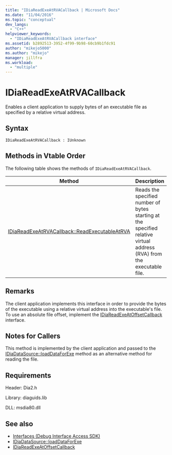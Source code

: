 ```yaml
---
title: "IDiaReadExeAtRVACallback | Microsoft Docs"
ms.date: "11/04/2016"
ms.topic: "conceptual"
dev_langs:
  - "C++"
helpviewer_keywords:
  - "IDiaReadExeAtRVACallback interface"
ms.assetid: b2892513-3952-4f99-9b98-60cb9b1fdc91
author: "mikejo5000"
ms.author: "mikejo"
manager: jillfra
ms.workload:
  - "multiple"
---
```

# IDiaReadExeAtRVACallback
Enables a client application to supply bytes of an executable file as specified by a relative virtual address.

## Syntax

```
IDiaReadExeAtRVACallback : IUnknown
```

## Methods in Vtable Order
 The following table shows the methods of `IDiaReadExeAtRVACallback`.

|Method|Description|
|------------|-----------------|
|[IDiaReadExeAtRVACallback::ReadExecutableAtRVA](../../debugger/debug-interface-access/idiareadexeatrvacallback-readexecutableatrva.md)|Reads the specified number of bytes starting at the specified relative virtual address (RVA) from the executable file.|

## Remarks
 The client application implements this interface in order to provide the bytes of the executable using a relative virtual address into the executable's file. To use an absolute file offset, implement the [IDiaReadExeAtOffsetCallback](../../debugger/debug-interface-access/idiareadexeatoffsetcallback.md) interface.

## Notes for Callers
 This method is implemented by the client application and passed to the [IDiaDataSource::loadDataForExe](../../debugger/debug-interface-access/idiadatasource-loaddataforexe.md) method as an alternative method for reading the file.

## Requirements
 Header: Dia2.h

 Library: diaguids.lib

 DLL: msdia80.dll

## See also
- [Interfaces (Debug Interface Access SDK)](../../debugger/debug-interface-access/interfaces-debug-interface-access-sdk.md)
- [IDiaDataSource::loadDataForExe](../../debugger/debug-interface-access/idiadatasource-loaddataforexe.md)
- [IDiaReadExeAtOffsetCallback](../../debugger/debug-interface-access/idiareadexeatoffsetcallback.md)